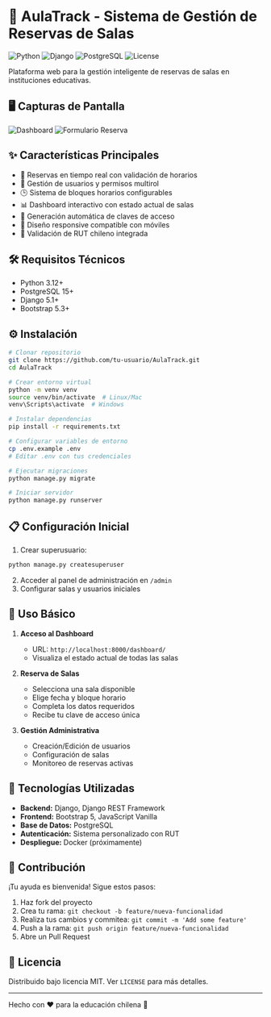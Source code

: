# 🏫 AulaTrack - Sistema de Gestión de Reservas de Salas

![Python](https://img.shields.io/badge/Python-3.12%2B-blue)
![Django](https://img.shields.io/badge/Django-5.1-green)
![PostgreSQL](https://img.shields.io/badge/PostgreSQL-15%2B-blueviolet)
![License](https://img.shields.io/badge/License-MIT-yellow)

Plataforma web para la gestión inteligente de reservas de salas en instituciones educativas.

## 🖥️ Capturas de Pantalla
![Dashboard](https://via.placeholder.com/800x400.png?text=Dashboard+Interactivo)
![Formulario Reserva](https://via.placeholder.com/800x400.png?text=Formulario+de+Reserva)

## ✨ Características Principales
- 📅 Reservas en tiempo real con validación de horarios
- 👥 Gestión de usuarios y permisos multirol
- 🕒 Sistema de bloques horarios configurables
- 📊 Dashboard interactivo con estado actual de salas
- 🔑 Generación automática de claves de acceso
- 📱 Diseño responsive compatible con móviles
- 🚨 Validación de RUT chileno integrada

## 🛠️ Requisitos Técnicos
- Python 3.12+
- PostgreSQL 15+
- Django 5.1+
- Bootstrap 5.3+

## ⚙️ Instalación
```bash
# Clonar repositorio
git clone https://github.com/tu-usuario/AulaTrack.git
cd AulaTrack

# Crear entorno virtual
python -m venv venv
source venv/bin/activate  # Linux/Mac
venv\Scripts\activate  # Windows

# Instalar dependencias
pip install -r requirements.txt

# Configurar variables de entorno
cp .env.example .env
# Editar .env con tus credenciales

# Ejecutar migraciones
python manage.py migrate

# Iniciar servidor
python manage.py runserver
```

## 📋 Configuración Inicial
1. Crear superusuario:
```bash
python manage.py createsuperuser
```
2. Acceder al panel de administración en `/admin`
3. Configurar salas y usuarios iniciales

## 🚀 Uso Básico
1. **Acceso al Dashboard**
   - URL: `http://localhost:8000/dashboard/`
   - Visualiza el estado actual de todas las salas

2. **Reserva de Salas**
   - Selecciona una sala disponible
   - Elige fecha y bloque horario
   - Completa los datos requeridos
   - Recibe tu clave de acceso única

3. **Gestión Administrativa**
   - Creación/Edición de usuarios
   - Configuración de salas
   - Monitoreo de reservas activas

## 🧩 Tecnologías Utilizadas
- **Backend:** Django, Django REST Framework
- **Frontend:** Bootstrap 5, JavaScript Vanilla
- **Base de Datos:** PostgreSQL
- **Autenticación:** Sistema personalizado con RUT
- **Despliegue:** Docker (próximamente)

## 🤝 Contribución
¡Tu ayuda es bienvenida! Sigue estos pasos:
1. Haz fork del proyecto
2. Crea tu rama: `git checkout -b feature/nueva-funcionalidad`
3. Realiza tus cambios y commitea: `git commit -m 'Add some feature'`
4. Push a la rama: `git push origin feature/nueva-funcionalidad`
5. Abre un Pull Request

## 📄 Licencia
Distribuido bajo licencia MIT. Ver `LICENSE` para más detalles.


---

Hecho con ❤️ para la educación chilena 🦅
